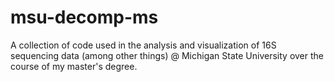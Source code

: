 # msu-decomp-ms
A collection of code used in the analysis and visualization of 16S sequencing data (among other things) @ Michigan State University over the course of my master's degree.
